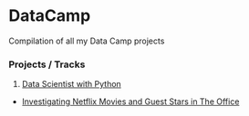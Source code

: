 # DataCamp
Compilation of all my Data Camp projects

### Projects / Tracks
1. [Data Scientist with Python](https://app.datacamp.com/learn/career-tracks/data-scientist-with-python?version=5)
  * [Investigating Netflix Movies and Guest Stars in The Office](https://github.com/DasikaMadhu/DataCamp/tree/main/Investigating%20Netflix%20Movies%20and%20Guest%20Stars%20in%20The%20Office) 

